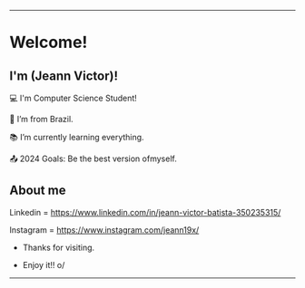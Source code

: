 ----------------------------------------------------------------------------

# Welcome!

 

## I'm (Jeann Victor)!

 

:computer: I'm Computer Science Student!

:house_with_garden: I’m from Brazil.

:books: I’m currently learning everything.

:outbox_tray: 2024 Goals: Be the best version ofmyself.

 

## About me

Linkedin = https://www.linkedin.com/in/jeann-victor-batista-350235315/

Instagram = https://www.instagram.com/jeann19x/

- Thanks for visiting.

- Enjoy it!! o/

----------------------------------------------------------------------------------
